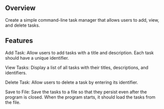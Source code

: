 ## Overview
Create a simple command-line task manager that allows users to add, view, and delete tasks.

## Features
Add Task: Allow users to add tasks with a title and description. Each task should have a unique identifier.

View Tasks: Display a list of all tasks with their titles, descriptions, and identifiers.

Delete Task: Allow users to delete a task by entering its identifier.

Save to File: Save the tasks to a file so that they persist even after the program is closed. When the program starts, it should load the tasks from the file.
